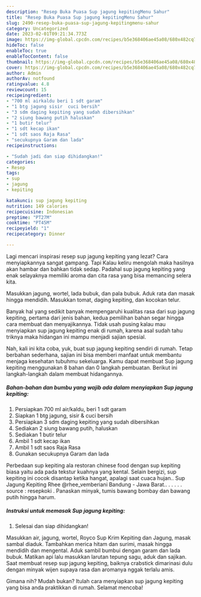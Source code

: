 ```yaml
---
description: "Resep Buka Puasa Sup jagung kepitingMenu Sahur"
title: "Resep Buka Puasa Sup jagung kepitingMenu Sahur"
slug: 2490-resep-buka-puasa-sup-jagung-kepitingmenu-sahur
category: Uncategorized
date: 2023-02-01T09:21:34.773Z
image: https://img-global.cpcdn.com/recipes/b5e368406ae45a08/680x482cq70/sup-jagung-kepiting-foto-resep-utama.jpg
hideToc: false
enableToc: true
enableTocContent: false
thumbnail: https://img-global.cpcdn.com/recipes/b5e368406ae45a08/680x482cq70/sup-jagung-kepiting-foto-resep-utama.jpg
cover: https://img-global.cpcdn.com/recipes/b5e368406ae45a08/680x482cq70/sup-jagung-kepiting-foto-resep-utama.jpg
author: Admin
authorAv: notfound
ratingvalue: 4.8
reviewcount: 15
recipeingredient:
- "700 ml airkaldu beri 1 sdt garam"
- "1 btg jagung sisir  cuci bersih"
- "3 sdm daging kepiting yang sudah dibersihkan"
- "2 siung bawang putih haluskan"
- "1 butir telur"
- "1 sdt kecap ikan"
- "1 sdt saos Raja Rasa"
- "secukupnya Garam dan lada"
recipeinstructions:

- "Sudah jadi dan siap dihidangkan!"
categories:
- Resep
tags:
- sup
- jagung
- kepiting

katakunci: sup jagung kepiting 
nutrition: 149 calories
recipecuisine: Indonesian
preptime: "PT27M"
cooktime: "PT45M"
recipeyield: "1"
recipecategory: Dinner

---
```



Lagi mencari inspirasi resep sup jagung kepiting yang lezat? Cara menyiapkannya sangat gampang. Tapi Kalau keliru mengolah maka hasilnya akan hambar dan bahkan tidak sedap. Padahal sup jagung kepiting yang enak selayaknya memiliki aroma dan cita rasa yang bisa memancing selera kita.


Masukkan jagung, wortel, lada bubuk, dan pala bubuk. Aduk rata dan masak hingga mendidih. Masukkan tomat, daging kepiting, dan kocokan telur.

Banyak hal yang sedikit banyak mempengaruhi kualitas rasa dari sup jagung kepiting, pertama dari jenis bahan, kedua pemilihan bahan segar hingga cara membuat dan menyajikannya. Tidak usah pusing kalau mau menyiapkan sup jagung kepiting enak di rumah, karena asal sudah tahu triknya maka hidangan ini mampu menjadi sajian spesial.


Nah, kali ini kita coba, yuk, buat sup jagung kepiting sendiri di rumah. Tetap berbahan sederhana, sajian ini bisa memberi manfaat untuk membantu menjaga kesehatan tubuhmu sekeluarga. Kamu dapat membuat Sup jagung kepiting menggunakan 8 bahan dan 0 langkah pembuatan. Berikut ini langkah-langkah dalam membuat hidangannya.

<!--inarticleads1-->

##### Bahan-bahan dan bumbu yang wajib ada dalam menyiapkan Sup jagung kepiting:

1. Persiapkan 700 ml air/kaldu, beri 1 sdt garam
1. Siapkan 1 btg jagung, sisir &amp; cuci bersih
1. Persiapkan 3 sdm daging kepiting yang sudah dibersihkan
1. Sediakan 2 siung bawang putih, haluskan
1. Sediakan 1 butir telur
1. Ambil 1 sdt kecap ikan
1. Ambil 1 sdt saos Raja Rasa
1. Gunakan secukupnya Garam dan lada


Perbedaan sup kepiting ala restoran chinese food dengan sup kepiting biasa yaitu ada pada tekstur kuahnya yang kental. Selain bergizi, sup kepiting ini cocok disantap ketika hangat, apalagi saat cuaca hujan.. Sup Jagung Kepiting Rhee @rhee_vemberiani Bandung - Jawa Barat.. . . . . . source : resepkoki . Panaskan minyak, tumis bawang bombay dan bawang putih hingga harum. 

<!--inarticleads2-->

##### Instruksi untuk memasak Sup jagung kepiting:


1. Selesai dan siap dihidangkan!

Masukkan air, jagung, wortel, Royco Sup Krim Kepiting dan Jagung, masak sambal diaduk. Tambahkan merica hitam dan surimi, masak hingga mendidih dan mengental. Aduk sambil bumbui dengan garam dan lada bubuk. Matikan api lalu masukkan larutan tepung sagu, aduk dan sajikan. Saat membuat resep sup jagung kepiting, baiknya crabstick dimarinasi dulu dengan minyak wijen supaya rasa dan aromanya nggak terlalu amis. 

Gimana nih? Mudah bukan? Itulah cara menyiapkan sup jagung kepiting yang bisa anda praktikkan di rumah. Selamat mencoba!
